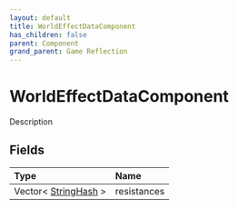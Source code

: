 ```yaml
---
layout: default
title: WorldEffectDataComponent
has_children: false
parent: Component
grand_parent: Game Reflection
---
```

# WorldEffectDataComponent
Description 

## Fields

| Type | Name |
|:----------|:--------------|
| Vector< [StringHash](/riftbreaker-wiki/docs/game-reflection/classes/string_hash/) > | resistances |

